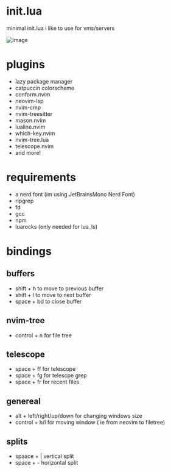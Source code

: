 # init.lua
minimal init.lua i like to use for vms/servers

![image](https://github.com/user-attachments/assets/274eda85-689c-4486-9c4c-223929a7dd42)



# plugins
- lazy package manager
- catpuccin colorscheme
- conform.nvim
- neovim-lsp
- nvim-cmp
- nvim-treesitter
- mason.nvim
- lualine.nvim
- which-key.nvim
- nvim-tree.lua
- telescope.nvim
- and more!


# requirements
- a nerd font (im using JetBrainsMono Nerd Font)
- ripgrep
- fd
- gcc
- npm
- luarocks (only needed for lua_ls)

# bindings

## buffers
- shift + h to move to previous buffer
- shift + l to move to next buffer
- space + bd to close buffer

## nvim-tree
- control + n for file tree

## telescope
- space + ff for telescope
- space + fg for telescpe grep
- space + fr for recent files
## genereal
- alt + left/right/up/down for changing windows size
- control + h/l for moving window ( ie from neovim to filetree)

## splits
- spaace + | vertical split
- space + - horizontal split
